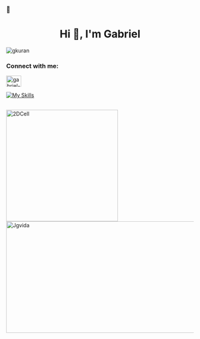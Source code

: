 ###  🦇


##

<h1 align="center">Hi 👋, I'm Gabriel</h1>
<p align="left"> <img src="https://komarev.com/ghpvc/?username=gkuran&label=Profile%20views&color=0e75b6&style=flat" alt="gkuran" /> </p>

<h3 align="left">Connect with me:</h3>
<p align="left">
<a href="https://linkedin.com/in/gabriel-silva-adornes-58a86b218/" target="blank"><img align="center" src="https://raw.githubusercontent.com/rahuldkjain/github-profile-readme-generator/master/src/images/icons/Social/linked-in-alt.svg" alt="gabriel-silva-adornes-58a86b218/" height="30" width="40" /></a>
</p>

[![My Skills](https://skillicons.dev/icons?i=python,js,html,css,bootstrap,flask,django,react)](https://skillicons.dev)

<div style = 'display: inline_block'><br>
  <a = href = 'https://github.com/Gkuran/College-Stuff/blob/main/CC3D_Projects/2D%20Cell.rar' target = '_blank'><img align = 'center' alt = '2DCell' height = '300' width = '300' src = 'https://cdn.discordapp.com/attachments/781959222123954186/872211491397451887/ezgif-3-2fd9494e2c79_resized.gif' >
  <a href = 'https://github.com/Gkuran/College-Stuff/tree/main/Jogo%20da%20Vida%20(JS)' target = '_blank'><img align = 'center' alt = 'Jgvida' height = '300' width = '520' src = 'https://cdn.discordapp.com/attachments/781959222123954186/872223202108117062/ezgif-3-a27be6b45de9.gif'>
</div>
